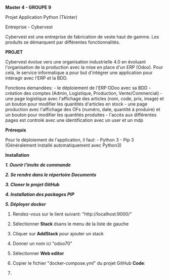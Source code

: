  **Master 4 - GROUPE 9**

Projet Application Python (Tkinter)

Entreprise - Cybervest 

Cybervest est une entreprise de fabrication de veste haut de gamme. Les produits se démarquent par différentes fonctionnalités. 


**PROJET**

Cybervest évolue vers une organisation industrielle 4.0 en évoluant l'organisation de la production avec la mise en place d'un ERP (Odoo).
Pour cela, le service informatique a pour but d'intégrer une application pour intéragir avec l'ERP et la BDD. 

Fonctions demandées: - le déploiement de l'ERP ODoo avec sa BDD
                     - création des comptes (Admin, Logistique, Production, Vente/Commercial)
                     - une page logistique avec l'affichage des articles (nom, code, prix, image) et un bouton pour modifier les quantités d'articles en stock
                     - une page production avec l'affichage des OFs (numéro, date, quantité à produire) et un bouton pour modifier les quantités produites 
                     - l'accès aux différentes pages est controlé avec une identification avec un user et un mdp



**Prérequis**

Pour le déploiement de l'application, il faut: - Python 3
                                               - Pip 3 (Généralement installé automatiquement avec Python3)
                                               


**Installation**

***1. Ouvrir l'invite de commande***

***2. Se rendre dans le répertoire Documents***

***3. Cloner le projet GitHub***

***4. Installation des packages PIP***

***5. Déployer docker***
  1. Rendez-vous sur le lient suivant: "http://localhost:9000/"
  2. Sélectionner **Stack** dsans le menu de la liste de gauche
  3. Cliquer sur **AddStack** pour ajouter un stack
  4. Donner un nom ici "odoo70"
  5. Sélectionner **Web editor**
  6. Copier le fichier "docker-compose.yml" du projet GitHub
**Code**:


  8. 
